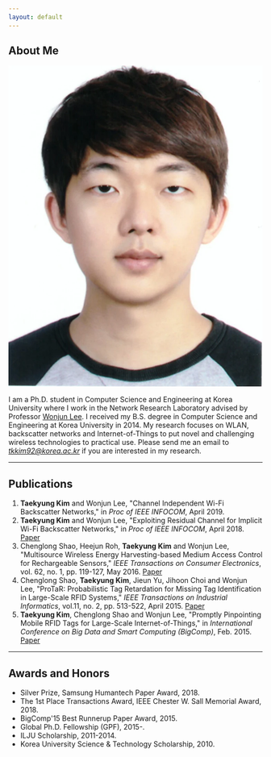 ```yaml
---
layout: default
---
```


## About Me

<img class="profile-picture" src="tkkim.jpeg">

I am a Ph.D. student in Computer Science and Engineering at Korea University where I work in the Network Research Laboratory advised by Professor [Wonjun Lee](http://netlab.korea.ac.kr/wlee/).
I received my B.S. degree in Computer Science and Engineering at Korea University in 2014.
My research focuses on WLAN, backscatter networks and Internet-of-Things to put novel and challenging wireless technologies to practical use.
Please send me an email to *tkkim92@korea.ac.kr* if you are interested in my research.

---

## Publications

1. **Taekyung Kim** and Wonjun Lee, "Channel Independent Wi-Fi Backscatter Networks," in *Proc of IEEE INFOCOM*, April 2019.
1. **Taekyung Kim** and Wonjun Lee, "Exploiting Residual Channel for Implicit Wi-Fi Backscatter Networks," in *Proc of IEEE INFOCOM*, April 2018. [Paper](https://ieeexplore.ieee.org/document/8486273)
1. Chenglong Shao, Heejun Roh, **Taekyung Kim** and Wonjun Lee, "Multisource Wireless Energy Harvesting-based Medium Access Control for Rechargeable Sensors," *IEEE Transactions on Consumer Electronics*, vol. 62, no. 1, pp. 119-127, May 2016. [Paper](https://ieeexplore.ieee.org/document/7514670/)
1. Chenglong Shao, **Taekyung Kim**, Jieun Yu, Jihoon Choi and Wonjun Lee, "ProTaR: Probabilistic Tag Retardation for Missing Tag Identification in Large-Scale RFID Systems," *IEEE Transactions on Industrial Informatics*, vol.11, no. 2, pp. 513-522, April 2015. [Paper](https://ieeexplore.ieee.org/document/7047883/)
1. **Taekyung Kim**, Chenglong Shao and Wonjun Lee, "Promptly Pinpointing Mobile RFID Tags for Large-Scale Internet-of-Things," in *International Conference on Big Data and Smart Computing (BigComp)*, Feb. 2015. [Paper](https://ieeexplore.ieee.org/document/7072820/)

---

## Awards and Honors

* Silver Prize, Samsung Humantech Paper Award, 2018.
* The 1st Place Transactions Award, IEEE Chester W. Sall Memorial Award, 2018.
* BigComp'15 Best Runnerup Paper Award, 2015.
* Global Ph.D. Fellowship (GPF), 2015-.
* ILJU Scholarship, 2011-2014.
* Korea University Science & Technology Scholarship, 2010.

